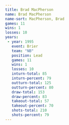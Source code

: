 ```yaml
---
title: Brad MacPherson
name: Brad MacPherson
name-sort: MacPherson, Brad
games: 11
wins: 1
losses: 10
years:
 - year: 1995
   event: Brier
   team: "NB"
   position: Lead
   games: 11
   wins: 1
   losses: 10
   inturn-total: 85
   inturn-percent: 79
   outturn-total: 125
   outturn-percent: 80
   draw-total: 153
   draw-percent: 83
   takeout-total: 57
   takeout-percent: 70
   shots-total: 210
   shots-percent: 79
---
```

